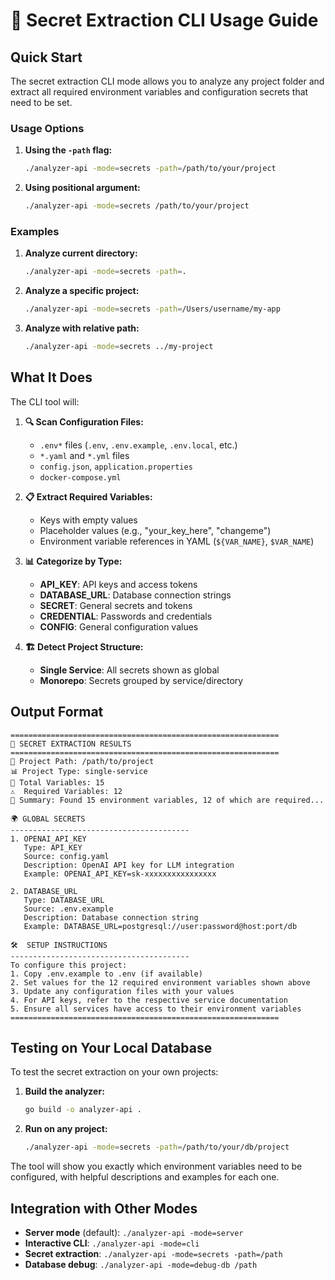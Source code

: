 # 🔐 Secret Extraction CLI Usage Guide

## Quick Start

The secret extraction CLI mode allows you to analyze any project folder and extract all required environment variables and configuration secrets that need to be set.

### Usage Options

1. **Using the `-path` flag:**
   ```bash
   ./analyzer-api -mode=secrets -path=/path/to/your/project
   ```

2. **Using positional argument:**
   ```bash
   ./analyzer-api -mode=secrets /path/to/your/project
   ```

### Examples

1. **Analyze current directory:**
   ```bash
   ./analyzer-api -mode=secrets -path=.
   ```

2. **Analyze a specific project:**
   ```bash
   ./analyzer-api -mode=secrets -path=/Users/username/my-app
   ```

3. **Analyze with relative path:**
   ```bash
   ./analyzer-api -mode=secrets ../my-project
   ```

## What It Does

The CLI tool will:

1. **🔍 Scan Configuration Files:**
   - `.env*` files (`.env`, `.env.example`, `.env.local`, etc.)
   - `*.yaml` and `*.yml` files
   - `config.json`, `application.properties`
   - `docker-compose.yml`

2. **📋 Extract Required Variables:**
   - Keys with empty values
   - Placeholder values (e.g., "your_key_here", "changeme")
   - Environment variable references in YAML (`${VAR_NAME}`, `$VAR_NAME`)

3. **📊 Categorize by Type:**
   - **API_KEY**: API keys and access tokens
   - **DATABASE_URL**: Database connection strings  
   - **SECRET**: General secrets and tokens
   - **CREDENTIAL**: Passwords and credentials
   - **CONFIG**: General configuration values

4. **🏗️ Detect Project Structure:**
   - **Single Service**: All secrets shown as global
   - **Monorepo**: Secrets grouped by service/directory

## Output Format

```
============================================================
🔐 SECRET EXTRACTION RESULTS
============================================================
📂 Project Path: /path/to/project
📊 Project Type: single-service
🔢 Total Variables: 15
⚠️  Required Variables: 12
📝 Summary: Found 15 environment variables, 12 of which are required...

🌍 GLOBAL SECRETS
----------------------------------------
1. OPENAI_API_KEY
   Type: API_KEY
   Source: config.yaml
   Description: OpenAI API key for LLM integration
   Example: OPENAI_API_KEY=sk-xxxxxxxxxxxxxxxx

2. DATABASE_URL
   Type: DATABASE_URL
   Source: .env.example
   Description: Database connection string
   Example: DATABASE_URL=postgresql://user:password@host:port/db

🛠️  SETUP INSTRUCTIONS
----------------------------------------
To configure this project:
1. Copy .env.example to .env (if available)
2. Set values for the 12 required environment variables shown above
3. Update any configuration files with your values
4. For API keys, refer to the respective service documentation
5. Ensure all services have access to their environment variables
============================================================
```

## Testing on Your Local Database

To test the secret extraction on your own projects:

1. **Build the analyzer:**
   ```bash
   go build -o analyzer-api .
   ```

2. **Run on any project:**
   ```bash
   ./analyzer-api -mode=secrets -path=/path/to/your/db/project
   ```

The tool will show you exactly which environment variables need to be configured, with helpful descriptions and examples for each one.

## Integration with Other Modes

- **Server mode** (default): `./analyzer-api -mode=server`
- **Interactive CLI**: `./analyzer-api -mode=cli`
- **Secret extraction**: `./analyzer-api -mode=secrets -path=/path`
- **Database debug**: `./analyzer-api -mode=debug-db /path`
